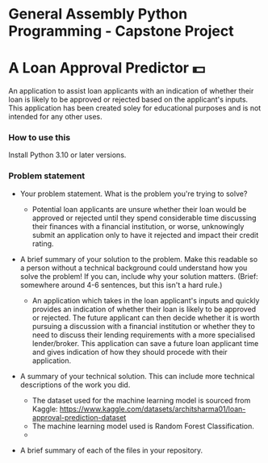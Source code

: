 # General Assembly Python Programming - Capstone Project
# A Loan Approval Predictor  💵
An application to assist loan applicants with an indication of whether their loan is likely to be approved or rejected based on the applicant's inputs.
This application has been created soley for educational purposes and is not intended for any other uses.

### How to use this
Install Python 3.10 or later versions.

### Problem statement
- Your problem statement. What is the problem you're trying to solve?
  - Potential loan applicants are unsure whether their loan would be approved or rejected until they spend considerable time discussing their finances with a financial institution, or worse, unknowingly submit an application only to have it rejected and impact their credit rating.

- A brief summary of your solution to the problem. Make this readable so a person without a technical background could understand how you solve the problem! If you can, include why your solution matters. (Brief: somewhere around 4-6 sentences, but this isn't a hard rule.)
  - An application which takes in the loan applicant's inputs and quickly provides an indication of whether their loan is likely to be approved or rejected. The future applicant can then decide whether it is worth pursuing a discussion with a financial institution or whether they to need to discuss their lending requirements with a more specialised lender/broker. This application can save a future loan applicant time and gives indication of how they should procede with their application.
    
- A summary of your technical solution. This can include more technical descriptions of the work you did.
  - The dataset used for the machine learning model is sourced from Kaggle: https://www.kaggle.com/datasets/architsharma01/loan-approval-prediction-dataset
  - The machine learning model used is Random Forest Classification.
  - 

- A brief summary of each of the files in your repository.

  
